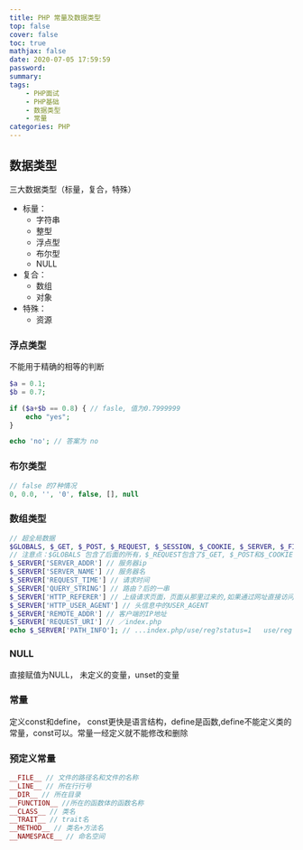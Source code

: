 ```yaml
---
title: PHP 常量及数据类型
top: false
cover: false
toc: true
mathjax: false
date: 2020-07-05 17:59:59
password:
summary:
tags: 
    - PHP面试
    - PHP基础
    - 数据类型
    - 常量
categories: PHP
---
```

## 数据类型
三大数据类型（标量，复合，特殊）
- 标量：
    - 字符串
    - 整型
    - 浮点型
    - 布尔型
    - NULL
- 复合：
    - 数组
    - 对象
- 特殊：
    - 资源

### 浮点类型

不能用于精确的相等的判断

```php
$a = 0.1;
$b = 0.7;

if ($a+$b == 0.8) { // fasle, 值为0.7999999
    echo "yes";
}

echo 'no'; // 答案为 no
```

### 布尔类型

```php
// false 的7种情况
0, 0.0, '', '0', false, [], null
```

### 数组类型

```php
// 超全局数据
$GLOBALS, $_GET, $_POST, $_REQUEST, $_SESSION, $_COOKIE, $_SERVER, $_FILES, $_ENV
// 注意点：$GLOBALS 包含了后面的所有，$_REQUEST包含了$_GET, $_POST和$_COOKIE,尽量少用$_REQUEST,安全性低.
$_SERVER['SERVER_ADDR'] // 服务器ip
$_SERVER['SERVER_NAME'] // 服务器名
$_SERVER['REQUEST_TIME'] // 请求时间
$_SERVER['QUERY_STRING'] // 路由？后的一串
$_SERVER['HTTP_REFERER'] // 上级请求页面，页面从那里过来的,如果通过网址直接访问就是空
$_SERVER['HTTP_USER_AGENT'] // 头信息中的USER_AGENT
$_SERVER['REMOTE_ADDR'] // 客户端的IP地址
$_SERVER['REQUEST_URI'] // ／index.php
echo $_SERVER['PATH_INFO']; // ...index.php/use/reg?status=1   use/reg
```

### NULL
直接赋值为NULL， 未定义的变量，unset的变量

### 常量
定义const和define， const更快是语言结构，define是函数,define不能定义类的常量，const可以。常量一经定义就不能修改和删除

### 预定义常量
```php
__FILE__ // 文件的路径名和文件的名称
__LINE__ // 所在行行号
__DIR__ // 所在目录
__FUNCTION__ //所在的函数体的函数名称
__CLASS__ // 类名
__TRAIT__ // trait名
__METHOD__ // 类名+方法名
__NAMESPACE__ // 命名空间
```